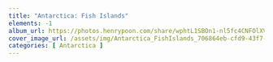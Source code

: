 ```yaml
---
title: "Antarctica: Fish Islands"
elements: -1
album_url: https://photos.henrypoon.com/share/wphtL1SBOn1-nl5fc4CNFOlXVnhmNlG-uYa28_y5urRGIOPTkm1HE9PwL9Nb-OTLzPE
cover_image_url: /assets/img/Antarctica_FishIslands_706864eb-cfd9-43f7-8bbb-bf5d71ddb72d.jpg
categories: [ Antarctica ]
---
```

